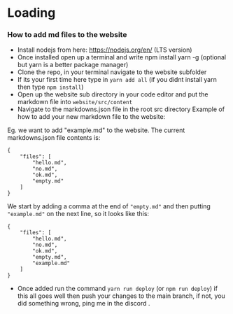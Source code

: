 # Loading

  
  

### How to add md files to the website

- Install nodejs from here: https://nodejs.org/en/ (LTS version)
- Once installed open up a terminal and write npm install yarn -g (optional but yarn is a better package manager)
- Clone the repo, in your terminal navigate to the website subfolder 
- If its your first time here type in `yarn add all` (if you didnt install yarn then type `npm install`)
- Open up the website sub directory in your code editor and put the markdown file into `website/src/content` 
- Navigate to the markdowns.json file in the root src directory
Example of how to add your new markdown file to the website:

Eg. we want to add "example.md" to the website. The current markdowns.json file contents is:
```
{
	"files": [
		"hello.md",
		"no.md",
		"ok.md",
		"empty.md"
	]
}
```

We start by adding a comma at the end of `"empty.md"` and then putting `"example.md"` on the next line, so it looks like this:

```
{
	"files": [
		"hello.md",
		"no.md",
		"ok.md",
		"empty.md",
		"example.md"
	]
}
```

- Once added run the command `yarn run deploy`  (or `npm run deploy`) if this all goes well then push your changes to the main branch, if not, you did something wrong, ping me in the discord .